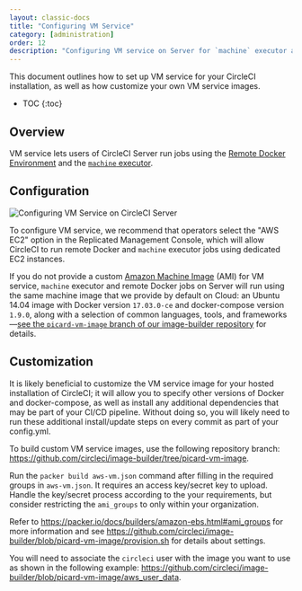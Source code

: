 ```yaml
---
layout: classic-docs
title: "Configuring VM Service"
category: [administration]
order: 12
description: "Configuring VM service on Server for `machine` executor and remote Docker jobs"
---
```


This document outlines how to set up VM service for your CircleCI installation, as well as how customize your own VM service images.

* TOC 
{:toc}

## Overview

VM service lets users of CircleCI Server run jobs using the [Remote Docker Environment](https://circleci.com/docs/2.0/building-docker-images) and the [`machine` executor](https://circleci.com/docs/2.0/executor-types/#using-machine).

## Configuration

![Configuring VM Service on CircleCI Server]({{site.baseurl}}/assets/img/docs/vm-service.png)

To configure VM service, we recommend that operators select the "AWS EC2" option in the Replicated Management Console, which will allow CircleCI to run remote Docker and `machine` executor jobs using dedicated EC2 instances.

If you do not provide a custom [Amazon Machine Image](https://docs.aws.amazon.com/AWSEC2/latest/UserGuide/AMIs.html) (AMI) for VM service, `machine` executor and remote Docker jobs on Server will run using the same machine image that we provide by default on Cloud: an Ubuntu 14.04 image with Docker version `17.03.0-ce` and docker-compose version `1.9.0`, along with a selection of common languages, tools, and frameworks—[see the `picard-vm-image` branch of our image-builder repository](https://github.com/circleci/image-builder/tree/picard-vm-image/circleci-provision-scripts) for details.

## Customization

It is likely beneficial to customize the VM service image for your hosted installation of CircleCI; it will allow you to specify other versions of Docker and docker-compose, as well as install any additional dependencies that may be part of your CI/CD pipeline. Without doing so, you will likely need to run these additional install/update steps on every commit as part of your config.yml.

To build custom VM service images, use the following repository branch: 
<https://github.com/circleci/image-builder/tree/picard-vm-image>.

Run the `packer build aws-vm.json` command after filling in the required groups in `aws-vm.json`. It requires an access key/secret key to upload. Handle the key/secret process according to the your requirements, but consider restricting the `ami_groups` to only within your organization. 

Refer to <https://packer.io/docs/builders/amazon-ebs.html#ami_groups> for more information 
and see <https://github.com/circleci/image-builder/blob/picard-vm-image/provision.sh> for details about settings.

You will need to associate the `circleci` user with the image you want to use as shown in the following example: <https://github.com/circleci/image-builder/blob/picard-vm-image/aws_user_data>.
